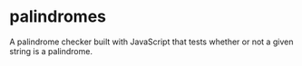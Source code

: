 # palindromes
A palindrome checker built with JavaScript that tests whether or not a given string is a palindrome.
